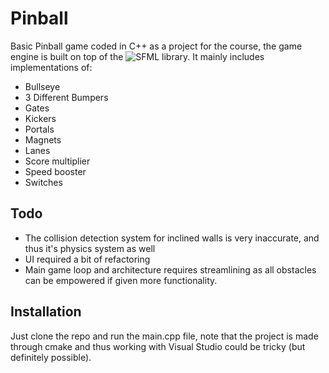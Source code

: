 # Pinball
Basic Pinball game coded in C++ as a project for the course, the game engine is built on top of the ![SFML](https://www.sfml-dev.org/) library.
It mainly includes implementations of:
- Bullseye 
- 3 Different Bumpers
- Gates
- Kickers
- Portals
- Magnets
- Lanes
- Score multiplier
- Speed booster
- Switches

## Todo
- The collision detection system for inclined walls is very inaccurate, and thus it's physics system as well
- UI required a bit of refactoring
- Main game loop and architecture requires streamlining as all obstacles can be empowered if given more functionality.

## Installation

Just clone the repo and run the main.cpp file, note that the project is made through cmake and thus working with Visual Studio could be tricky (but definitely possible).
